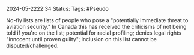 2024-05-2222:34
Status: 
Tags: #Pseudo 

No-fly lists are lists of people who pose a "potentially immediate threat to aviation security." In Canada this has received the criticisms of not being told if you're on the list; potential for racial profiling; denies legal rights "innocent until proven guilty"; inclusion on this list cannot be disputed/challenged. 